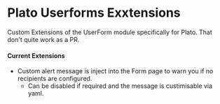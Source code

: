 # Plato Userforms Exxtensions
Custom Extensions of the UserForm module specifically for Plato. That don't quite work as a PR.

#### Current Extensions
+ Custom alert message is inject into the Form page to warn you if no recipients are configured.
    + Can be disabled if required and the message is custimisable via yaml.
